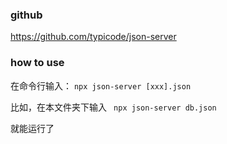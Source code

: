 ### github
https://github.com/typicode/json-server

### how to use
在命令行输入：
`npx json-server [xxx].json`

比如，在本文件夹下输入 ` npx json-server db.json`

就能运行了